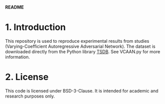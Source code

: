 **README**
# 1. Introduction
This repository is used to reproduce experimental results from studies (Varying-Coefficient Autoregressive Adversarial Network). 
The dataset is downloaded directly from the Python library [TSDB](https://github.com/WenjieDu/TSDB). See VCAAN.py for more information. 

# 2. License
This code is licensed under BSD-3-Clause. It is intended for academic and research purposes only. 
